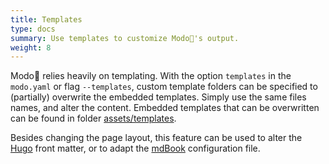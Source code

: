 ```yaml
---
title: Templates
type: docs
summary: Use templates to customize Modo🧯's output.
weight: 8
---
```


Modo🧯 relies heavily on templating.
With the option `templates` in the `modo.yaml` or flag `--templates`, custom template folders can be specified to (partially) overwrite the embedded templates.
Simply use the same files names, and alter the content.
Embedded templates that can be overwritten can be found in folder [assets/templates](https://github.com/mlange-42/modo/tree/main/assets/templates).

Besides changing the page layout, this feature can be used to alter the [Hugo](../formats#hugo) front matter, or to adapt the [mdBook](../formats#mdbook) configuration file.
